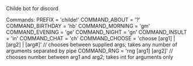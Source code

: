 Childe bot for discord

Commands:
PREFIX = 'childe!'
COMMAND_ABOUT = '?'
COMMAND_BIRTHDAY = 'hb'
COMMAND_MORNING = 'gm'
COMMAND_EVENING = 'ge'
COMMAND_NIGHT = 'gn'
COMMAND_INSULT = 'in'
COMMAND_CHAT = 'ch'
COMMAND_CHOOSE = 'choose [arg1] | [arg2] | [arg#]' // chooses between supplied args; takes any number of arguments separated by pipe
COMMAND_RNG = 'rng [arg1] [arg2]' // chooses number between arg1 and arg2; takes int for arguments only